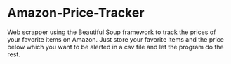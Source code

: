 # Amazon-Price-Tracker

Web scrapper using the Beautiful Soup framework to track the prices of your favorite items on Amazon. Just store your favorite items and the price below which you want to be alerted in a csv file and let the program do the rest. 
